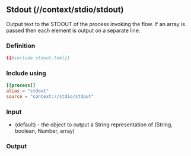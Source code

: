 ## Stdout (//context/stdio/stdout)
Output text to the STDOUT of the process invoking the flow. If an array is passed then each element
is output on a separate line.

### Definition
```toml
{{#include stdout.toml}}
```

### Include using
```toml
[[process]]
alias = "stdout"
source = "context://stdio/stdout"
```

### Input
* (default) - the object to output a String representation of (String, boolean, Number, array)

### Output